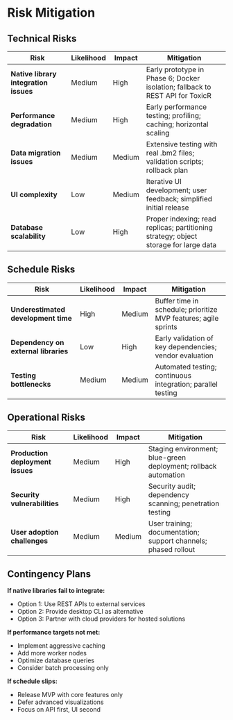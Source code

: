 # Risk Mitigation

## Technical Risks

| Risk | Likelihood | Impact | Mitigation |
|------|-----------|--------|------------|
| **Native library integration issues** | Medium | High | Early prototype in Phase 6; Docker isolation; fallback to REST API for ToxicR |
| **Performance degradation** | Medium | High | Early performance testing; profiling; caching; horizontal scaling |
| **Data migration issues** | Medium | Medium | Extensive testing with real .bm2 files; validation scripts; rollback plan |
| **UI complexity** | Low | Medium | Iterative UI development; user feedback; simplified initial release |
| **Database scalability** | Low | High | Proper indexing; read replicas; partitioning strategy; object storage for large data |

## Schedule Risks

| Risk | Likelihood | Impact | Mitigation |
|------|-----------|--------|------------|
| **Underestimated development time** | High | Medium | Buffer time in schedule; prioritize MVP features; agile sprints |
| **Dependency on external libraries** | Low | High | Early validation of key dependencies; vendor evaluation |
| **Testing bottlenecks** | Medium | Medium | Automated testing; continuous integration; parallel testing |

## Operational Risks

| Risk | Likelihood | Impact | Mitigation |
|------|-----------|--------|------------|
| **Production deployment issues** | Medium | High | Staging environment; blue-green deployment; rollback automation |
| **Security vulnerabilities** | Medium | High | Security audit; dependency scanning; penetration testing |
| **User adoption challenges** | Medium | Medium | User training; documentation; support channels; phased rollout |

## Contingency Plans

**If native libraries fail to integrate:**
- Option 1: Use REST APIs to external services
- Option 2: Provide desktop CLI as alternative
- Option 3: Partner with cloud providers for hosted solutions

**If performance targets not met:**
- Implement aggressive caching
- Add more worker nodes
- Optimize database queries
- Consider batch processing only

**If schedule slips:**
- Release MVP with core features only
- Defer advanced visualizations
- Focus on API first, UI second
